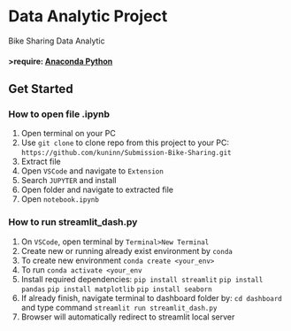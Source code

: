# Data Analytic Project
Bike Sharing Data Analytic

#### >require: [Anaconda Python](https://www.anaconda.com/download/)

## Get Started
### How to open file .ipynb
1. Open terminal on your PC
2. Use `git clone` to clone repo from this project to your PC:
   `https://github.com/kuninn/Submission-Bike-Sharing.git`
3. Extract file
4. Open `VSCode` and navigate to `Extension`
5. Search `JUPYTER` and install
6. Open folder and navigate to extracted file
7. Open `notebook.ipynb`

### How to run streamlit_dash.py
1. On `VSCode`, open terminal by `Terminal>New Terminal`
2. Create new or running already exist environment by `conda`
3. To create new environment `conda create <your_env>`
4. To run `conda activate <your_env`
5. Install required dependencies:
   `pip install streamlit`
   `pip install pandas`
   `pip install matplotlib`
   `pip install seaborn`
6. If already finish, navigate terminal to dashboard folder by:
   `cd dashboard` and type command `streamlit run streamlit_dash.py`
7. Browser will automatically redirect to streamlit local server
